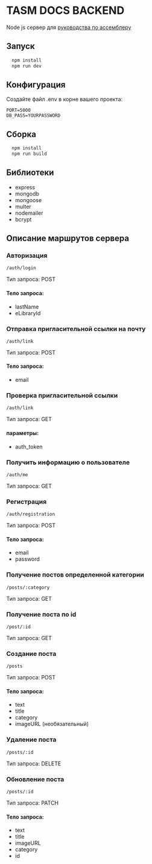 # TASM DOCS BACKEND

Node js сервер для [руководства по ассемблеру](https://github.com/Avecoder/masmClient)

## Запуск

```bash
  npm install
  npm run dev 
```
    
## Конфигурация

Создайте файл .env в корне вашего проекта:

```
PORT=5000
DB_PASS=YOURPASSWORD
```


## Сборка

```bash
  npm install
  npm run build 
```

## Библиотеки

- express
- mongodb
- mongoose
- multer
- nodemailer
- bcrypt


## Описание маршрутов сервера

### Авторизация
 
```/auth/login```

Тип запроса: POST

#### Тело запроса: 
- lastName
- eLibraryId


### Отправка пригласительной ссылки на почту
 
```/auth/link```

Тип запроса: POST

#### Тело запроса: 
- email




### Проверка пригласительной ссылки
 
```/auth/link```

Тип запроса: GET

#### параметры: 
- auth_token




### Получить информацию о пользователе
 
```/auth/me```

Тип запроса: GET



### Регистрация
 
```/auth/registration```

Тип запроса: POST

#### Тело запроса: 
- email
- password





### Получение постов определенной категории
 
```/posts/:category```

Тип запроса: GET



### Получение поста по id
 
```/post/:id```

Тип запроса: GET




### Создание поста
 
```/posts```

Тип запроса: POST

#### Тело запроса: 

- text
- title
- category
- imageURL (необязательный)






### Удаление поста
 
```/posts/:id```

Тип запроса: DELETE







### Обновление поста
 
```/posts/:id```

Тип запроса: PATCH

#### Тело запроса:
- text
- title
- imageURL
- category
- id

